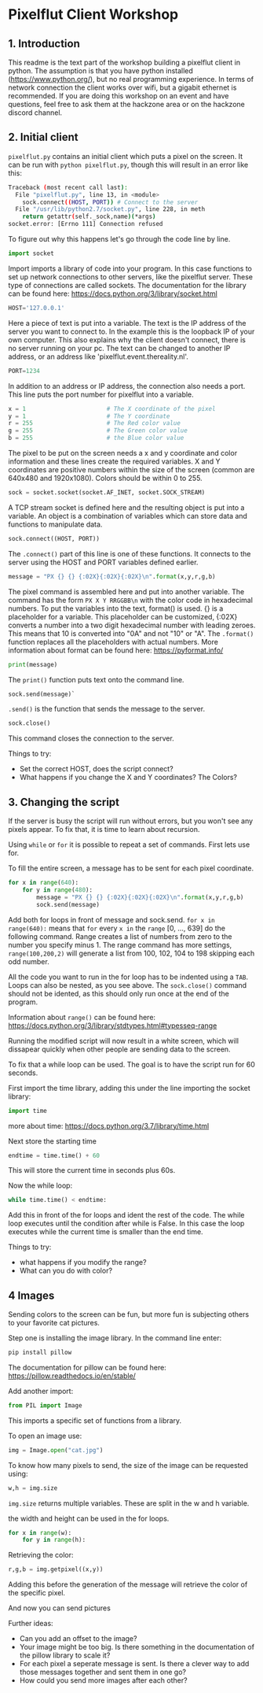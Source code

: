 # Pixelflut Client Workshop

## 1. Introduction
This readme is the text part of the workshop building a pixelflut client in python. The assumption is that you have python installed (https://www.python.org/), but no real programming experience. In terms of network connection the client works over wifi, but a gigabit ethernet is recommended. If you are doing this workshop on an event and have questions, feel free to ask them at the hackzone area or on the hackzone discord channel.

## 2. Initial client

`pixelflut.py` contains an initial client which puts a pixel on the screen. It can be run with `python pixelflut.py`, though this will result in an error like this:

``` bash
Traceback (most recent call last):
  File "pixelflut.py", line 13, in <module>
    sock.connect((HOST, PORT)) # Connect to the server
  File "/usr/lib/python2.7/socket.py", line 228, in meth
    return getattr(self._sock,name)(*args)
socket.error: [Errno 111] Connection refused
```

To figure out why this happens let's go through the code line by line.

``` python
import socket
```

Import imports a library of code into your program. In this case functions to set up network connections to other servers, like the pixelflut server. These type of connections are called sockets. The documentation for the library can be found here: https://docs.python.org/3/library/socket.html

``` python
HOST='127.0.0.1'
```

Here a piece of text is put into a variable. The text is the IP address of the server you want to connect to. In the example this is the loopback IP of your own computer. This also explains why the client doesn't connect, there is no server running on your pc. 
The text can be changed to another IP address, or an address like 'pixelflut.event.thereality.nl'.

``` python
PORT=1234
```

In addition to an address or IP address, the connection also needs a port. This line puts the port number for pixelflut into a variable.

``` python
x = 1                       # The X coordinate of the pixel
y = 1                       # The Y coordinate
r = 255                     # The Red color value
g = 255                     # The Green color value
b = 255                     # the Blue color value
```

The pixel to be put on the screen needs a x and y coordinate and color information and these lines create the required variables. X and Y coordinates are positive numbers within the size of the screen (common are 640x480 and 1920x1080). Colors should be within 0 to 255.

``` python
sock = socket.socket(socket.AF_INET, socket.SOCK_STREAM)
```

A TCP stream socket is defined here and the resulting object is put into a variable. An object is a combination of variables which can store data and functions to manipulate data.

``` python
sock.connect((HOST, PORT))
```

The `.connect()` part of this line is one of these functions. It connects to the server using the HOST and PORT variables defined earlier.

``` python
message = "PX {} {} {:02X}{:02X}{:02X}\n".format(x,y,r,g,b)
```

The pixel command is assembled here and put into another variable. The command has the form `PX X Y RRGGBB\n` with the color code in hexadecimal numbers. To put the variables into the text, format() is used. {} is a placeholder for a variable. This placeholder can be customized, {:02X} converts a number into a two digit hexadecimal number with leading zeroes. This means that 10 is converted into "0A" and not "10" or "A". The `.format()` function replaces all the placeholders with actual numbers. More information about format can be found here: https://pyformat.info/

``` python
print(message)
```

The `print()` function puts text onto the command line.

``` python
sock.send(message)`
```

`.send()` is the function that sends the message to the server.

``` python
sock.close()
```

This command closes the connection to the server.

Things to try:
* Set the correct HOST, does the script connect?
* What happens if you change the X and Y coordinates? The Colors?

## 3. Changing the script

If the server is busy the script will run without errors, but you won't see any pixels appear. To fix that, it is time to learn about recursion.

Using `while` or `for` it is possible to repeat a set of commands. First lets use for.

To fill the entire screen, a message has to be sent for each pixel coordinate.

``` python
for x in range(640):
    for y in range(480):
        message = "PX {} {} {:02X}{:02X}{:02X}\n".format(x,y,r,g,b) 
        sock.send(message)
```

Add both for loops in front of message and sock.send. `for x in range(640):` means that `for` every `x in` the `range` [0, ..., 639] do the following command. Range creates a list of numbers from zero to the number you specify minus 1. The range command has more settings, `range(100,200,2)` will generate a list from 100, 102, 104 to 198 skipping each odd number. 

All the code you want to run in the for loop has to be indented using a `TAB`. Loops can also be nested, as you see above. The `sock.close()` command should not be idented, as this should only run once at the end of the program.

Information about `range()` can be found here: https://docs.python.org/3/library/stdtypes.html#typesseq-range

Running the modified script will now result in a white screen, which will dissapear quickly when other people are sending data to the screen.

To fix that a while loop can be used. The goal is to have the script run for 60 seconds.

First import the time library, adding this under the line importing the socket library:

``` python
import time
```

more about time: https://docs.python.org/3.7/library/time.html

Next store the starting time

``` python
endtime = time.time() + 60
```

This will store the current time in seconds plus 60s.

Now the while loop:

``` python
while time.time() < endtime:
```

Add this in front of the for loops and ident the rest of the code. The while loop executes until the condition after while is False. In this case the loop executes while the current time is smaller than the end time. 

Things to try:
* what happens if you modify the range?
* What can you do with color?

## 4 Images

Sending colors to the screen can be fun, but more fun is subjecting others to your favorite cat pictures.

Step one is installing the image library. In the command line enter:
``` bash
pip install pillow
```
The documentation for pillow can be found here: https://pillow.readthedocs.io/en/stable/

Add another import:
``` python
from PIL import Image
```
This imports a specific set of functions from a library.

To open an image use:
``` python
img = Image.open("cat.jpg")
```

To know how many pixels to send, the size of the image can be requested using:
``` python
w,h = img.size
```

`img.size` returns multiple variables. These are split in the w and h variable.

the width and height can be used in the for loops.

``` python
for x in range(w):
    for y in range(h):
```

Retrieving the color:

``` python
r,g,b = img.getpixel((x,y))
```

Adding this before the generation of the message will retrieve the color of the specific pixel.

And now you can send pictures

Further ideas:

* Can you add an offset to the image?
* Your image might be too big. Is there something in the documentation of the pillow library to scale it?
* For each pixel a seperate message is sent. Is there a clever way to add those messages together and sent them in one go?
* How could you send more images after each other?